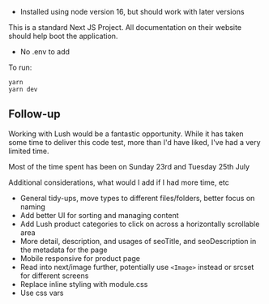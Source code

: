 

- Installed using node version 16, but should work with later versions

This is a standard Next JS Project. All documentation on their website should help boot the application.

- No .env to add

To run:

```
yarn
yarn dev

```

## Follow-up

Working with Lush would be a fantastic opportunity. While it has taken some time to deliver this code test, more than I'd have liked, I've had a very limited time.

Most of the time spent has been on Sunday 23rd and Tuesday 25th July

Additional considerations, what would I add if I had more time, etc

- General tidy-ups, move types to different files/folders, better focus on naming
- Add better UI for sorting and managing content
- Add Lush product categories to click on across a horizontally scrollable area
- More detail, description, and usages of seoTitle, and seoDescription in the metadata for the page
- Mobile responsive for product page
- Read into next/image further, potentially use `<Image>` instead or srcset for different screens
- Replace inline styling with module.css
- Use css vars
